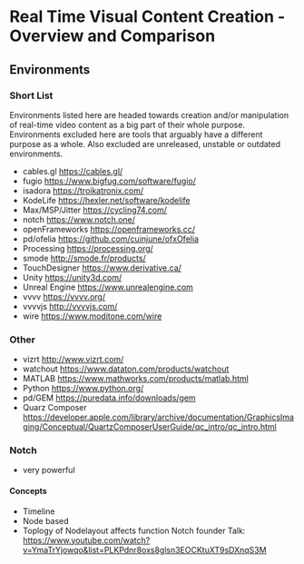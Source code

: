 # Real Time Visual Content Creation - Overview and Comparison

## Environments
### Short List
Environments listed here are headed towards creation and/or manipulation of real-time video content as a big part of their whole purpose. Environments excluded here are tools that arguably have a different purpose as a whole. Also excluded are unreleased, unstable or outdated environments.

- cables.gl https://cables.gl/
- fugio https://www.bigfug.com/software/fugio/
- isadora https://troikatronix.com/
- KodeLife https://hexler.net/software/kodelife
- Max/MSP/Jitter https://cycling74.com/
- notch https://www.notch.one/
- openFrameworks https://openframeworks.cc/
- pd/ofelia https://github.com/cuinjune/ofxOfelia
- Processing https://processing.org/
- smode http://smode.fr/products/
- TouchDesigner https://www.derivative.ca/
- Unity https://unity3d.com/
- Unreal Engine https://www.unrealengine.com
- vvvv https://vvvv.org/
- vvvvjs http://vvvvjs.com/
- wire https://www.moditone.com/wire

### Other

- vizrt http://www.vizrt.com/
- watchout https://www.dataton.com/products/watchout
- MATLAB https://www.mathworks.com/products/matlab.html
- Python https://www.python.org/
- pd/GEM https://puredata.info/downloads/gem
- Quarz Composer https://developer.apple.com/library/archive/documentation/GraphicsImaging/Conceptual/QuartzComposerUserGuide/qc_intro/qc_intro.html


### Notch
- very powerful
#### Concepts
- Timeline
- Node based
- Toplogy of Nodelayout affects function
Notch founder Talk: https://www.youtube.com/watch?v=YmaTrYjowqo&list=PLKPdnr8oxs8glsn3EOCKtuXT9sDXnqS3M




